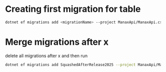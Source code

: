 # Creating first migration for table
```bash
dotnet ef migrations add <migrationName> --project ManaxApi/ManaxApi.csproj --context <ContextName>
```

# Merge migrations after x
delete all migrations after x and then run
```bash
dotnet ef migrations add SquashedAfterRelease2025 --project ManaxApi/ManaxApi.csproj
```